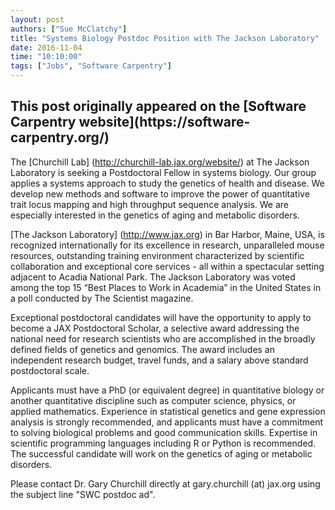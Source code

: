 ```yaml
---
layout: post
authors: ["Sue McClatchy"]
title: "Systems Biology Postdoc Position with The Jackson Laboratory"
date: 2016-11-04
time: "10:10:00"
tags: ["Jobs", "Software Carpentry"]
---
```


<h2>This post originally appeared on the [Software Carpentry website](https://software-carpentry.org/)</h2>

The [Churchill Lab] (http://churchill-lab.jax.org/website/) at The Jackson Laboratory is seeking a Postdoctoral
Fellow in systems biology. Our group applies a systems approach to study the genetics of health and disease. We
develop new methods and software to improve the power of quantitative trait locus mapping and high throughput
sequence analysis. We are especially interested in the genetics of aging and metabolic
disorders.

[The Jackson Laboratory] (http://www.jax.org) in Bar Harbor, Maine, USA, is recognized internationally for its
excellence in research, unparalleled mouse resources, outstanding training environment characterized by scientific
collaboration and exceptional core services - all within a spectacular setting adjacent to Acadia National Park.
The Jackson Laboratory was voted among the top 15 “Best Places to Work in Academia” in the United States in a poll
conducted by The Scientist magazine.

Exceptional postdoctoral candidates will have the opportunity to apply to become a JAX Postdoctoral Scholar, a
selective award addressing the national need for research scientists who are accomplished in the broadly defined 
fields of genetics and genomics. The award includes an independent research budget, travel funds, and a salary
above standard postdoctoral scale.

Applicants must have a PhD (or equivalent degree) in quantitative biology or another quantitative discipline such
as computer science, physics, or applied mathematics. Experience in statistical genetics and gene expression
analysis is strongly recommended, and applicants must have a commitment to solving biological problems and good 
communication skills. Expertise in scientific programming languages including R or Python is recommended. The
successful candidate will work on the genetics of aging or metabolic disorders.

Please contact Dr. Gary Churchill directly at gary.churchill (at) jax.org using the subject line "SWC postdoc ad".
 